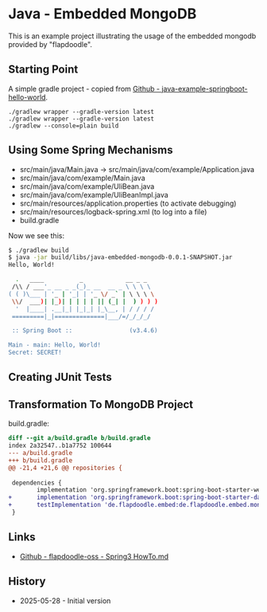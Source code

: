 Java - Embedded MongoDB
=======================

This is an example project illustrating the usage of
the embedded mongodb provided by "flapdoodle".

Starting Point
--------------

A simple gradle project - copied from
[Github - java-example-springboot-hello-world](https://github.com/uli-heller/java-example-springboot-hello-world).

```
./gradlew wrapper --gradle-version latest
./gradlew wrapper --gradle-version latest
./gradlew --console=plain build
```

Using Some Spring Mechanisms
----------------------------

- src/main/java/Main.java -> src/main/java/com/example/Application.java
- src/main/java/com/example/Main.java
- src/main/java/com/example/UliBean.java
- src/main/java/com/example/UliBeanImpl.java
- src/main/resources/application.properties (to activate debugging)
- src/main/resources/logback-spring.xml (to log into a file)
- build.gradle

Now we see this:

```sh
$ ./gradlew build
$ java -jar build/libs/java-embedded-mongodb-0.0.1-SNAPSHOT.jar
Hello, World!

  .   ____          _            __ _ _
 /\\ / ___'_ __ _ _(_)_ __  __ _ \ \ \ \
( ( )\___ | '_ | '_| | '_ \/ _` | \ \ \ \
 \\/  ___)| |_)| | | | | || (_| |  ) ) ) )
  '  |____| .__|_| |_|_| |_\__, | / / / /
 =========|_|==============|___/=/_/_/_/

 :: Spring Boot ::                (v3.4.6)

Main - main: Hello, World!
Secret: SECRET!
```

Creating JUnit Tests
--------------------


Transformation To MongoDB Project
---------------------------------

build.gradle:

```diff
diff --git a/build.gradle b/build.gradle
index 2a32547..b1a7752 100644
--- a/build.gradle
+++ b/build.gradle
@@ -21,4 +21,6 @@ repositories {
 
 dependencies {
        implementation 'org.springframework.boot:spring-boot-starter-web'
+       implementation 'org.springframework.boot:spring-boot-starter-data-mongodb'
+       testImplementation 'de.flapdoodle.embed:de.flapdoodle.embed.mongo.spring3x:4.20.0'
 }
```

Links
-----

- [Github - flapdoodle-oss - Spring3 HowTo.md](https://github.com/flapdoodle-oss/de.flapdoodle.embed.mongo.spring/blob/spring-3.x.x/HowTo.md)

History
-------

- 2025-05-28 - Initial version
